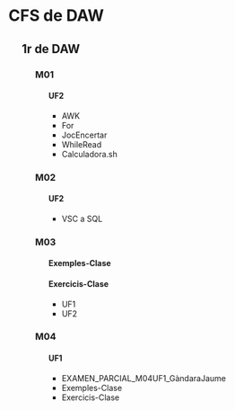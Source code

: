 <h1>CFS de DAW</h1>
<ul>
    <h2>1r de DAW</h2>
    <ul>
        <h3>M01</h3>
        <ul>
            <h4>UF2</h4>
            <ul>
                <li>AWK</li>
                <li>For</li>
                <li>JocEncertar</li>
                <li>WhileRead</li>
                <li>Calculadora.sh</li>
            </ul>
        </ul>
        <h3>M02</h3>
        <ul>
            <h4>UF2</h4>
            <ul>
                <li>VSC a SQL</li>
            </ul>
        </ul>
        <h3>M03</h3>
        <ul>
            <h4>Exemples-Clase</h4>
            <h4>Exercicis-Clase</h4>
            <ul>
                <li>UF1</li>
                <li>UF2</li>
            </ul>
        </ul>
        <h3>M04</h3>
        <ul>
            <h4>UF1</h4>
            <ul>
                <li>EXAMEN_PARCIAL_M04UF1_GàndaraJaume</li>
                <li>Exemples-Clase</li>
                <li>Exercicis-Clase</li>
            </ul>
        </ul>
    </ul>
</ul>
